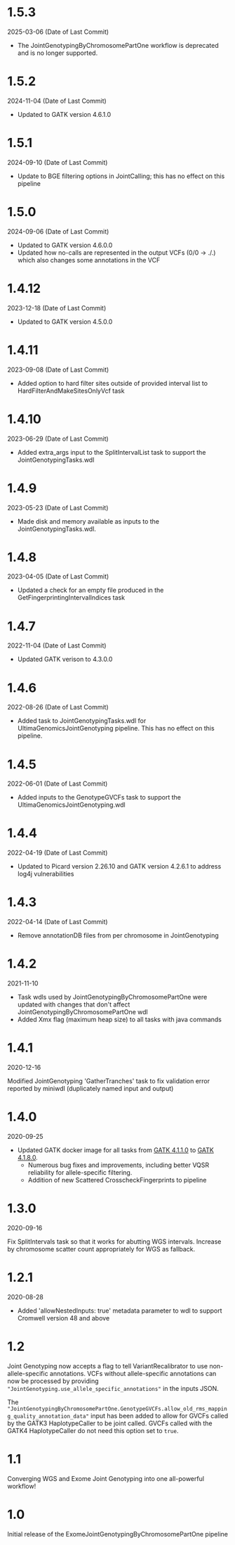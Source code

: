 # 1.5.3
2025-03-06 (Date of Last Commit)

* The JointGenotypingByChromosomePartOne workflow is deprecated and is no longer supported.

# 1.5.2
2024-11-04 (Date of Last Commit)

* Updated to GATK version 4.6.1.0

# 1.5.1
2024-09-10 (Date of Last Commit)

* Update to BGE filtering options in JointCalling; this has no effect on this pipeline

# 1.5.0
2024-09-06 (Date of Last Commit)

* Updated to GATK version 4.6.0.0 
* Updated how no-calls are represented in the output VCFs (0/0 -> ./.) which also changes some annotations in the VCF

# 1.4.12
2023-12-18 (Date of Last Commit)

* Updated to GATK version 4.5.0.0

# 1.4.11
2023-09-08 (Date of Last Commit)

* Added option to hard filter sites outside of provided interval list to HardFilterAndMakeSitesOnlyVcf task

# 1.4.10
2023-06-29 (Date of Last Commit)

* Added extra_args input to the SplitIntervalList task to support the JointGenotypingTasks.wdl

# 1.4.9
2023-05-23 (Date of Last Commit)

* Made disk and memory available as inputs to the JointGenotypingTasks.wdl.

# 1.4.8
2023-04-05 (Date of Last Commit)

* Updated a check for an empty file produced in the GetFingerprintingIntervalIndices task

# 1.4.7
2022-11-04 (Date of Last Commit)

* Updated GATK verison to 4.3.0.0

# 1.4.6
2022-08-26 (Date of Last Commit)

* Added task to JointGenotypingTasks.wdl for UltimaGenomicsJointGenotyping pipeline. This has no effect on this pipeline.

# 1.4.5
2022-06-01 (Date of Last Commit)

* Added inputs to the GenotypeGVCFs task to support the UltimaGenomicsJointGenotyping.wdl

# 1.4.4
2022-04-19 (Date of Last Commit)

* Updated to Picard version 2.26.10 and GATK version 4.2.6.1 to address log4j vulnerabilities

# 1.4.3
2022-04-14 (Date of Last Commit)

* Remove annotationDB files from per chromosome in JointGenotyping

# 1.4.2
2021-11-10

* Task wdls used by JointGenotypingByChromosomePartOne were updated with changes that don't affect JointGenotypingByChromosomePartOne wdl
* Added Xmx flag (maximum heap size) to all tasks with java commands

# 1.4.1
2020-12-16

Modified JointGenotyping 'GatherTranches' task to fix validation error reported by miniwdl (duplicately named input and output)

# 1.4.0
2020-09-25

* Updated GATK docker image for all tasks from [GATK 4.1.1.0](https://github.com/broadinstitute/gatk/releases/tag/4.1.1.0) to [GATK 4.1.8.0](https://github.com/broadinstitute/gatk/releases/tag/4.1.8.0).
    * Numerous bug fixes and improvements, including better VQSR reliability for allele-specific filtering.
    * Addition of new Scattered CrosscheckFingerprints to pipeline

# 1.3.0
2020-09-16

Fix SplitIntervals task so that it works for abutting WGS intervals. Increase by chromosome scatter count appropriately for WGS as fallback.

# 1.2.1
2020-08-28

* Added 'allowNestedInputs: true' metadata parameter to wdl to support Cromwell version 48 and above

# 1.2
Joint Genotyping now accepts a flag to tell VariantRecalibrator to use non-allele-specific annotations. VCFs without allele-specific annotations can now be processed by providing `"JointGenotyping.use_allele_specific_annotations"` in the inputs JSON.

The `"JointGenotypingByChromosomePartOne.GenotypeGVCFs.allow_old_rms_mapping_quality_annotation_data"` input has been added to allow for GVCFs called by the GATK3 HaplotypeCaller to be joint called. GVCFs called with the GATK4 HaplotypeCaller do not need this option set to `true`.

# 1.1
Converging WGS and Exome Joint Genotyping into one all-powerful workflow!

# 1.0
Initial release of the ExomeJointGenotypingByChromosomePartOne pipeline
